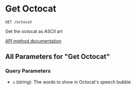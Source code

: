 # Get Octocat

`GET /octocat`

Get the octocat as ASCII art

[API method documentation](https://docs.github.com/rest/meta/meta#get-octocat)

## All Parameters for "Get Octocat"

### Query Parameters

- `s` (string): The words to show in Octocat's speech bubble